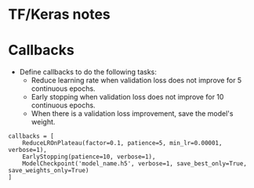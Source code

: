 # TF/Keras notes

# Callbacks

- Define callbacks to do the following tasks:
  - Reduce learning rate when validation loss does not improve for 5 continuous epochs.
  - Early stopping when validation loss does not improve for 10 continuous epochs.
  - When there is a validation loss improvement, save the model's weight.

```
callbacks = [
	ReduceLROnPlateau(factor=0.1, patience=5, min_lr=0.00001, verbose=1),
	EarlyStopping(patience=10, verbose=1),
	ModelCheckpoint('model_name.h5', verbose=1, save_best_only=True, save_weights_only=True)
]
```
